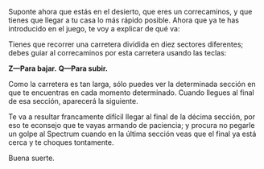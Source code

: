 Suponte ahora que estás en el desierto, que eres un correcaminos, y que tienes que llegar a tu casa lo más rápido posible. Ahora que ya te has introducido en el juego, te voy a explicar de qué va:

Tienes que recorrer una carretera dividida en diez sectores diferentes; debes guiar al correcaminos por esta carretera usando las teclas:

**Z—Para bajar.**
**Q—Para subir.**

Como la carretera es tan larga, sólo puedes ver la determinada sección en que te encuentras en cada momento determinado. Cuando llegues al final de esa sección, aparecerá la siguiente.

Te va a resultar francamente difícil llegar al final de la décima sección, por eso te econsejo que te vayas armando de paciencia; y procura no pegarle un golpe al Spectrum cuando en la última sección veas que el final ya está cerca y te choques tontamente.

Buena suerte.